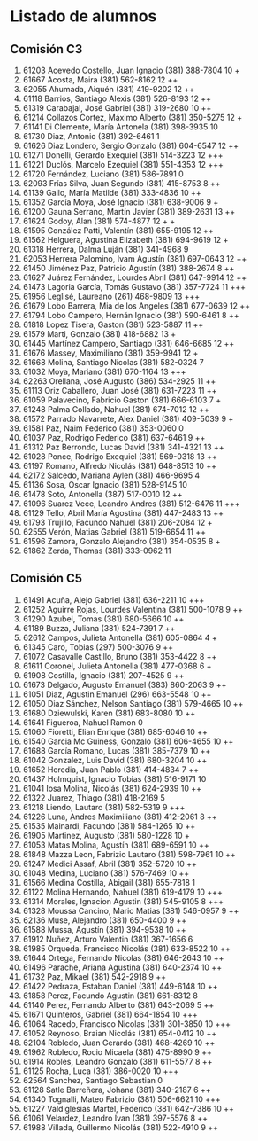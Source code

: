 # Listado de alumnos

## Comisión C3
01.  61203  Acevedo Costello, Juan Ignacio            (381) 388-7804        10 +  
02.  61667  Acosta, Maira                             (381) 562-8162        12 ++ 
03.  62055  Ahumada, Aiquén                           (381) 419-9202        12 ++ 
04.  61118  Barrios, Santiago Alexis                  (381) 526-8193        12 ++ 
05.  61319  Carabajal, José Gabriel                   (381) 319-2680        10 ++ 
06.  61214  Collazos Cortez, Máximo Alberto           (381) 350-5275        12 +  
07.  61141  Di Clemente, María Antonela               (381) 398-3935        10    
08.  61730  Diaz, Antonio                             (381) 392-6461         1    
09.  61626  Diaz Londero, Sergio Gonzalo              (381) 604-6547        12 ++ 
10.  61271  Donelli, Gerardo Exequiel                 (381) 514-3223        12 +++
11.  61221  Duclós, Marcelo Ezequiel                  (381) 551-4353        12 +++
12.  61720  Fernández, Luciano                        (381) 586-7891         0    
13.  62093  Frías Silva, Juan Segundo                 (381) 415-8753         8 ++ 
14.  61139  Gallo, María Matilde                      (381) 333-4836        10 ++ 
15.  61352  García Moya, José Ignacio                 (381) 638-9006         9 +  
16.  61200  Gauna Serrano, Martín Javier              (381) 389-2631        13 ++ 
17.  61624  Godoy, Alan                               (381) 574-4877        12 + +
18.  61595  González Patti, Valentín                  (381) 655-9195        12 ++ 
19.  61562  Helguera, Agustina Elizabeth              (381) 694-9619        12 +  
20.  61318  Herrera, Dalma Luján                      (381) 341-4968         9    
21.  62053  Herrera Palomino, Ivam Agustín            (381) 697-0643        12 ++ 
22.  61450  Jiménez Paz, Patricio Agustín             (381) 388-2674         8 ++ 
23.  61627  Juárez Fernández, Lourdes Abril           (381) 647-9914        12 ++ 
24.  61473  Lagoria García, Tomás Gustavo             (381) 357-7724        11 +++
25.  61956  Leglisé, Laureano                         (261) 468-9809        13 +++
26.  61679  Lobo Barrera, Mia de los Angeles          (381) 677-0639        12 ++ 
27.  61794  Lobo Campero, Hernán Ignacio              (381) 590-6461         8 ++ 
28.  61818  Lopez Tisera, Gaston                      (381) 523-5887        11 ++ 
29.  61579  Marti, Gonzalo                            (381) 418-6882        13 +  
30.  61445  Martínez Campero, Santiago                (381) 646-6685        12 ++ 
31.  61676  Massey, Maximiliano                       (381) 359-9941        12  + 
32.  61668  Molina, Santiago Nicolas                  (381) 582-0324         7    
33.  61032  Moya, Mariano                             (381) 670-1164        13 +++
34.  62263  Orellana, José Augusto                    (386) 534-2925        11 ++ 
35.  61113  Oriz Caballero, Juan José                 (381) 631-7223        11 ++ 
36.  61059  Palavecino, Fabricio Gaston               (381) 666-6103         7 +  
37.  61248  Palma Collado, Nahuel                     (381) 674-7012        12 ++ 
38.  61572  Parrado Navarrete, Alex Daniel            (381) 409-5039         9 +  
39.  61581  Paz, Naim Federico                        (381) 353-0060         0    
40.  61037  Paz, Rodrigo Federico                     (381) 637-6461         9 ++ 
41.  61312  Paz Berrondo, Lucas David                 (381) 341-4321        13 ++ 
42.  61028  Ponce, Rodrigo Exequiel                   (381) 569-0318        13 ++ 
43.  61197  Romano, Alfredo Nicolás                   (381) 648-8513        10 ++ 
44.  62172  Salcedo, Mariana Aylen                    (381) 466-9695         4    
45.  61136  Sosa, Oscar Ignacio                       (381) 528-9145        10    
46.  61478  Soto, Antonella                           (387) 517-0010        12 ++ 
47.  61096  Suarez Vece, Leandro Andres               (381) 512-6476        11 +++
48.  61129  Tello, Abril María Agostina               (381) 447-2483        13 ++ 
49.  61793  Trujillo, Facundo Nahuel                  (381) 206-2084        12 +  
50.  62555  Verón, Matias Gabriel                     (381) 519-6654        11 ++ 
51.  61596  Zamora, Gonzalo Alejandro                 (381) 354-0535         8 +  
52.  61862  Zerda, Thomas                             (381) 333-0962        11    

## Comisión C5
01.  61491  Acuña, Alejo Gabriel                      (381) 636-2211        10 +++
02.  61252  Aguirre Rojas, Lourdes Valentina          (381) 500-1078         9 ++ 
03.  61290  Azubel, Tomas                             (381) 680-5666        10 ++ 
04.  61189  Buzza, Juliana                            (381) 524-7391         7 ++ 
05.  62612  Campos, Julieta Antonella                 (381) 605-0864         4 +  
06.  61345  Caro, Tobias                              (297) 500-3076         9 ++ 
07.  61072  Casavalle Castillo, Bruno                 (381) 353-4422         8 ++ 
08.  61611  Coronel, Julieta Antonella                (381) 477-0368         6 +  
09.  61908  Costilla, Ignacio                         (381) 207-4525         9 ++ 
10.  61673  Delgado, Augusto Emanuel                  (383) 860-2063         9 ++ 
11.  61051  Diaz, Agustin Emanuel                     (296) 663-5548        10 ++ 
12.  61050  Diaz Sánchez, Nelson Santiago             (381) 579-4665        10 ++ 
13.  61680  Dziewulski, Karen                         (381) 683-8080        10 ++ 
14.  61641  Figueroa, Nahuel Ramon                                           0    
15.  61060  Fioretti, Elian Enrique                   (381) 685-6046        10 ++ 
16.  61540  Garcia Mc Guiness, Gonzalo                (381) 606-4655        10 ++ 
17.  61688  García Romano, Lucas                      (381) 385-7379        10 ++ 
18.  61042  Gonzalez, Luis David                      (381) 680-3204        10 ++ 
19.  61652  Heredia, Juan Pablo                       (381) 414-4834         7 ++ 
20.  61437  Holmquist, Ignacio Tobias                 (381) 516-9171        10    
21.  61041  Iosa Molina, Nicolás                      (381) 624-2939        10 ++ 
22.  61322  Juarez, Thiago                            (381) 418-2169         5    
23.  61218  Liendo, Lautaro                           (381) 582-5319         9 +++
24.  61226  Luna, Andres Maximiliano                  (381) 412-2061         8 ++ 
25.  61535  Mainardi, Facundo                         (381) 584-1265        10 ++ 
26.  61905  Martinez, Augusto                         (381) 580-1228        10 +  
27.  61053  Matas Molina, Agustín                     (381) 689-6591        10 ++ 
28.  61848  Mazza Leon, Fabrizio Lautaro              (381) 598-7961        10 ++ 
29.  61247  Medici Assaf, Abril                       (381) 352-5720        10 ++ 
30.  61048  Medina, Luciano                           (381) 576-7469        10 ++ 
31.  61566  Medina Costilla, Abigail                  (381) 655-7818         1    
32.  61122  Molina Hernando, Nahuel                   (381) 619-4179        10 +++
33.  61314  Morales, Ignacion Agustin                 (381) 545-9105         8 +++
34.  61328  Moussa Cancino, Mario Matias              (381) 546-0957         9 ++ 
35.  62136  Muse, Alejandro                           (381) 650-4400         9 ++ 
36.  61588  Mussa, Agustín                            (381) 394-9538        10 ++ 
37.  61912  Nuñez, Arturo Valentin                    (381) 367-1656         6    
38.  61985  Orqueda, Francisco Nicolás                (381) 633-8522        10 ++ 
39.  61644  Ortega, Fernando Nicolas                  (381) 646-2643        10 ++ 
40.  61496  Parache, Ariana Agustina                  (381) 640-2374        10 ++ 
41.  61732  Paz, Mikael                               (381) 542-2918         9 ++ 
42.  61422  Pedraza, Estaban Daniel                   (381) 449-6148        10 ++ 
43.  61858  Perez, Facundo Agustin                    (381) 661-8312         8    
44.  61140  Perez, Fernando Alberto                   (381) 643-2069         5 ++ 
45.  61671  Quinteros, Gabriel                        (381) 664-1854        10 +++
46.  61064  Racedo, Francisco Nicolas                 (381) 301-3850        10 +++
47.  61052  Reynoso, Braian Nicolás                   (381) 654-0412        10 ++ 
48.  62104  Robledo, Juan Gerardo                     (381) 468-4269        10 ++ 
49.  61962  Robledo, Rocio Micaela                    (381) 475-8990         9 ++ 
50.  61914  Robles, Leandro Gonzalo                   (381) 611-5577         8 ++ 
51.  61125  Rocha, Luca                               (381) 386-0020        10 +++
52.  62564  Sanchez, Santiago Sebastian                                      0    
53.  61128  Satle Barreñera, Johana                   (381) 340-2187         6 ++ 
54.  61340  Tognalli, Mateo Fabrizio                  (381) 506-6621        10 +++
55.  61227  Valdiglesias Martel, Federico             (381) 642-7386        10 ++ 
56.  61061  Velardez, Leandro Ivan                    (381) 397-5576         8 ++ 
57.  61988  Villada, Guillermo Nicolás                (381) 522-4910         9 ++ 
